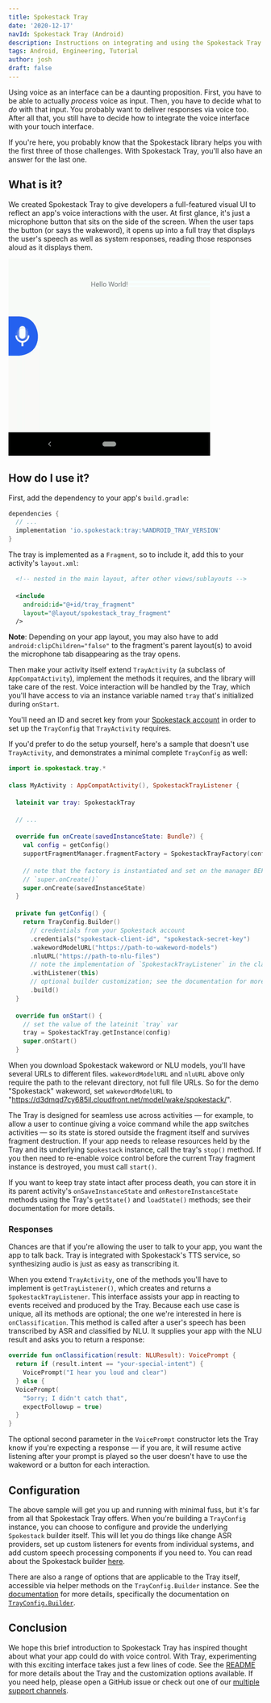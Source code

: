```yaml
---
title: Spokestack Tray
date: '2020-12-17'
navId: Spokestack Tray (Android)
description: Instructions on integrating and using the Spokestack Tray UI component in Android.
tags: Android, Engineering, Tutorial
author: josh
draft: false
---
```


Using voice as an interface can be a daunting proposition. First, you have to be able to actually _process_ voice as input. Then, you have to decide what to _do_ with that input. You probably want to deliver responses via voice too. After all that, you still have to decide how to integrate the voice interface with your touch interface.

If you're here, you probably know that the Spokestack library helps you with the first three of those challenges. With Spokestack Tray, you'll also have an answer for the last one.

## What is it?

We created Spokestack Tray to give developers a full-featured visual UI to reflect an app's voice interactions with the user. At first glance, it's just a microphone button that sits on the side of the screen. When the user taps the button (or says the wakeword), it opens up into a full tray that displays the user's speech as well as system responses, reading those responses aloud as it displays them.

![Android Spokestack Tray Example](./tray_example.gif)

## How do I use it?

First, add the dependency to your app's `build.gradle`:

```groovy
dependencies {
  // ...
  implementation 'io.spokestack:tray:%ANDROID_TRAY_VERSION'
}
```

The tray is implemented as a `Fragment`, so to include it, add this to your activity's `layout.xml`:

```xml
  <!-- nested in the main layout, after other views/sublayouts -->

  <include
    android:id="@+id/tray_fragment"
    layout="@layout/spokestack_tray_fragment"
  />
```

**Note**: Depending on your app layout, you may also have to add `android:clipChildren="false"` to the fragment's parent layout(s) to avoid the microphone tab disappearing as the tray opens.

Then make your activity itself extend `TrayActivity` (a subclass of `AppCompatActivity`), implement the methods it requires, and the library will take care of the rest. Voice interaction will be handled by the Tray, which you'll have access to via an instance variable named `tray` that's initialized during `onStart`.

You'll need an ID and secret key from your [Spokestack account](/account/settings) in order to set up the `TrayConfig` that `TrayActivity` requires.

If you'd prefer to do the setup yourself, here's a sample that doesn't use `TrayActivity`, and demonstrates a minimal complete `TrayConfig` as well:

```kotlin
import io.spokestack.tray.*

class MyActivity : AppCompatActivity(), SpokestackTrayListener {

  lateinit var tray: SpokestackTray

  // ...

  override fun onCreate(savedInstanceState: Bundle?) {
    val config = getConfig()
    supportFragmentManager.fragmentFactory = SpokestackTrayFactory(config)

    // note that the factory is instantiated and set on the manager BEFORE calling
    // `super.onCreate()`
    super.onCreate(savedInstanceState)
  }

  private fun getConfig() {
    return TrayConfig.Builder()
      // credentials from your Spokestack account
      .credentials("spokestack-client-id", "spokestack-secret-key")
      .wakewordModelURL("https://path-to-wakeword-models")
      .nluURL("https://path-to-nlu-files")
      // note the implementation of `SpokestackTrayListener` in the class declaration
      .withListener(this)
      // optional builder customization; see the documentation for more details...
      .build()
  }

  override fun onStart() {
    // set the value of the lateinit `tray` var
    tray = SpokestackTray.getInstance(config)
    super.onStart()
  }
```

When you download Spokestack wakeword or NLU models, you'll have several URLs to different files. `wakewordModelURL` and `nluURL` above only require the path to the relevant directory, not full file URLs. So for the demo "Spokestack" wakeword, set `wakewordModelURL` to "https://d3dmqd7cy685il.cloudfront.net/model/wake/spokestack/".

The Tray is designed for seamless use across activities — for example, to allow a user to continue giving a voice command while the app switches activities — so its state is stored outside the fragment itself and survives fragment destruction. If your app needs to release resources held by the Tray and its underlying `Spokestack` instance, call the tray's `stop()` method. If you then need to re-enable voice control before the current Tray fragment instance is destroyed, you must call `start()`.

If you want to keep tray state intact after process death, you can store it in its parent activity's `onSaveInstanceState` and `onRestoreInstanceState` methods using the Tray's `getState()` and `loadState()` methods; see their documentation for more details.

### Responses

Chances are that if you're allowing the user to talk to your app, you want the app to talk back. Tray is integrated with Spokestack's TTS service, so synthesizing audio is just as easy as transcribing it.

When you extend `TrayActivity`, one of the methods you'll have to implement is `getTrayListener()`, which creates and returns a `SpokestackTrayListener`. This interface assists your app in reacting to events received and produced by the Tray. Because each use case is unique, all its methods are optional; the one we're interested in here is `onClassification`. This method is called after a user's speech has been transcribed by ASR and classified by NLU. It supplies your app with the NLU result and asks you to return a response:

```kotlin
override fun onClassification(result: NLUResult): VoicePrompt {
  return if (result.intent == "your-special-intent") {
    VoicePrompt("I hear you loud and clear")
  } else {
  VoicePrompt(
    "Sorry; I didn't catch that",
    expectFollowup = true)
  }
}
```

The optional second parameter in the `VoicePrompt` constructor lets the Tray know if you're expecting a response — if you are, it will resume active listening after your prompt is played so the user doesn't have to use the wakeword or a button for each interaction.

## Configuration

The above sample will get you up and running with minimal fuss, but it's far from all that Spokestack Tray offers. When you're building a `TrayConfig` instance, you can choose to configure and provide the underlying `Spokestack` builder itself. This will let you do things like change ASR providers, set up custom listeners for events from individual systems, and add custom speech processing components if you need to. You can read about the Spokestack builder [here](/docs/Android/turnkey-configuration).

There are also a range of options that are applicable to the Tray itself, accessible via helper methods on the `TrayConfig.Builder` instance. See the [documentation](https://spokestack.github.io/spokestack-tray-android/-spokestack-tray/) for more details, specifically the documentation on [`TrayConfig.Builder`](https://spokestack.github.io/spokestack-tray-android/-spokestack-tray/io.spokestack.tray/-tray-config/-builder).

## Conclusion

We hope this brief introduction to Spokestack Tray has inspired thought about what your app could do with voice control. With Tray, experimenting with this exciting interface takes just a few lines of code. See the [README](https://github.com/spokestack/spokestack-tray-android) for more details about the Tray and the customization options available. If you need help, please open a GitHub issue or check out one of our [multiple support channels](/support).
